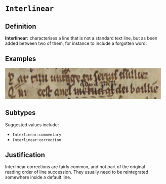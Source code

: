 # `Interlinear`

## Definition

**Interlinear:** characterises a line that is not a standard text line, but as been added between two of them, for instance to include a forgotten word.

## Examples

<img src="btv1b6000371s_f21_inter.jpg" height="100px">

## Subtypes

Suggested values include:

- `Interlinear:commentary`
- `Interlinear:correction`


## Justification

Interlinear corrections are fairly common, and not part of the original reading order of line succession. They usually need to be reintegrated somewhere inside a default line.



